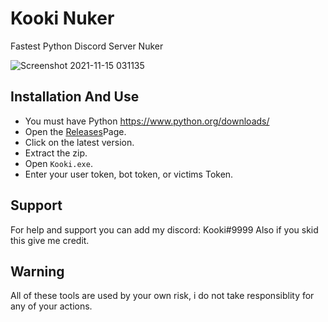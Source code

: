 # Kooki Nuker
Fastest Python Discord Server Nuker

![Screenshot 2021-11-15 031135](https://user-images.githubusercontent.com/84398948/141747343-c65023f4-5fe1-48d2-be37-77f25a5d0367.png)

## Installation And Use
- You must have Python https://www.python.org/downloads/
- Open the [Releases](https://github.com/kookiKW/KookiNuker.git)Page.
- Click on the latest version.
- Extract the zip.
- Open `Kooki.exe`.
- Enter your user token, bot token, or victims Token.

## Support
For help and support you can add my discord: Kooki#9999
Also if you skid this give me credit.

## Warning
All of these tools are used by your own risk, i do not take responsiblity for any of your actions.

